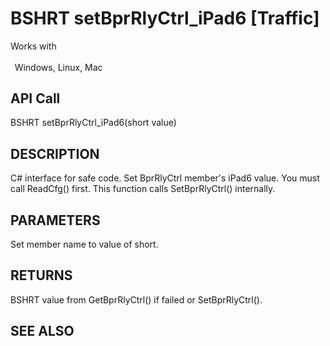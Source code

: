 # BSHRT setBprRlyCtrl_iPad6 [Traffic]

Works with <p class="s1" style="padding-top: 2pt;padding-left: 5pt;text-indent: 0pt;text-align: left;"><a name="bookmark391">&zwnj;</a>Windows, Linux, Mac</p>

## API Call
BSHRT setBprRlyCtrl_iPad6(short value)
## DESCRIPTION
C# interface for safe code. Set BprRlyCtrl member&#39;s iPad6 value. You must call ReadCfg() first. This function calls SetBprRlyCtrl() internally.

## PARAMETERS
Set member name to value of short.

## RETURNS
BSHRT value from GetBprRlyCtrl() if failed or SetBprRlyCtrl().

## SEE ALSO

